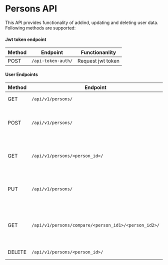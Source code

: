 # Persons API

This API provides functionality of addind, updating and deleting user data.
Following methods are supported:

#### Jwt token endpoint
Method | Endpoint | Functionanlity
--- | --- | ---
POST | `/api-token-auth/` | Request jwt token

#### User Endpoints

Method | Endpoint | Functionality
--- | --- | ---
GET | `/api/v1/persons/` | List existing user ids
POST | `/api/v1/persons/` | Creates a user with provided name and surname
GET | `/api/v1/persons/<person_id>/` | Returns user name, surname and has_vector flag by id
PUT | `/api/v1/persons/` | Adds a serialized image to the user vecrot field
GET | `/api/v1/persons/compare/<person_id1>/<person_id2>/` | Returns euclidian distance between users' vectors
DELETE | `/api/v1/persons/<person_id>/` | Deletes a user
